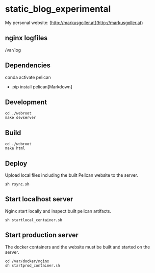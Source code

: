 # static_blog_experimental
My personal website: [http://markusgoller.at](http://markusgoller.at)

## nginx logfiles
/var/log

## Dependencies
conda activate pelican

* pip install pelican[Markdown]

## Development
```
cd ./webroot
make devserver
```

## Build
```
cd ./webroot
make html
```

## Deploy
Upload local files including the built Pelican website to the server.

```
sh rsync.sh
```

## Start localhost server
Nginx start locally and inspect built pelican artifacts.
```
sh startlocal_container.sh
```


## Start production server
The docker containers and the website must be built and started on the server.

```
cd /var/docker/nginx
sh startprod_container.sh
```
